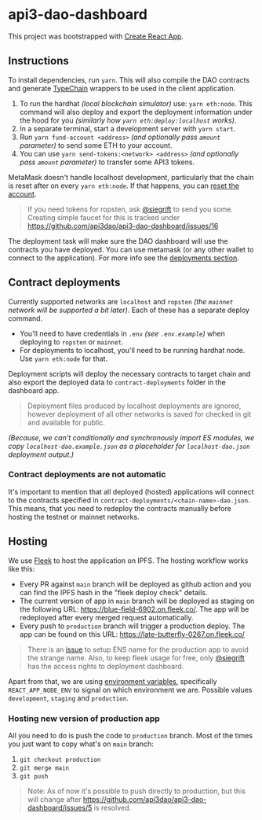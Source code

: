 # api3-dao-dashboard

This project was bootstrapped with [Create React App](https://github.com/facebook/create-react-app).

## Instructions

To install dependencies, run `yarn`. This will also compile the DAO contracts and generate
[TypeChain](https://github.com/ethereum-ts/TypeChain) wrappers to be used in the client application.

1. To run the hardhat _(local blockchain simulator)_ use: `yarn eth:node`. This command will also deploy and export the
   deployment information under the hood for you _(similarly how `yarn eth:deploy:localhost` works)_.
2. In a separate terminal, start a development server with `yarn start`.
3. Run `yarn fund-account <address>` _(and optionally pass `amount` parameter)_ to send some ETH to your account.
4. You can use `yarn send-tokens:<network> <address>` _(and optionally pass `amount` parameter)_ to transfer some API3
   tokens.

MetaMask doesn't handle localhost development, particularly that the chain is reset after on every `yarn eth:node`. If
that happens, you can [reset the
account](https://metamask.zendesk.com/hc/en-us/articles/360015488891-How-to-reset-your-wallet).

> If you need tokens for ropsten, ask [@siegrift](https://github.com/Siegrift) to send you some. Creating simple faucet
> for this is tracked under https://github.com/api3dao/api3-dao-dashboard/issues/16

The deployment task will make sure the DAO dashboard will use the contracts you have deployed.
You can use metamask (or any other wallet to connect to the application).
For more info see the [deployments section](#contract-deployments).

## Contract deployments

Currently supported networks are `localhost` and `ropsten` _(the `mainnet` network will be supported a bit later)_. Each
of these has a separate deploy command.

- You'll need to have credentials in `.env` _(see `.env.example`)_ when deploying to `ropsten` or `mainnet`.
- For deployments to localhost, you'll need to be running hardhat node. Use `yarn eth:node` for that.

Deployment scripts will deploy the necessary contracts to target chain and also export the deployed data to
`contract-deployments` folder in the dashboard app.

> Deployment files produced by localhost deployments are ignored, however deployment of all other networks is saved for
> checked in git and available for public.

_(Because, we can't conditionally and synchronously import ES modules, we copy `localhost-dao.example.json` as a
placeholder for `localhost-dao.json` deployment output.)_

### Contract deployments are not automatic

It's important to mention that all deployed (hosted) applications will connect to the contracts specified in
`contract-deployments/<chain-name>-dao.json`. This means, that you need to redeploy the contracts manually before
hosting the testnet or mainnet networks.

## Hosting

We use [Fleek](https://fleek.co/) to host the application on IPFS. The hosting workflow works like this:

- Every PR against `main` branch will be deployed as github action and you can find the IPFS hash in the "fleek deploy
  check" details.
- The current version of app in `main` branch will be deployed as staging on the following URL:
  https://blue-field-6902.on.fleek.co/. The app will be redeployed after every merged request automatically.
- Every push to `production` branch will trigger a production deploy. The app can be found on this URL:
  https://late-butterfly-0267.on.fleek.co/

> There is an [issue](https://github.com/api3dao/api3-dao-dashboard/issues/2) to setup ENS name for the production app
> to avoid the strange name. Also, to keep fleek usage for free, only [@siegrift](https://github.com/Siegrift) has the
> access rights to deployment dashboard.

Apart from that, we are using [environment
variables](https://create-react-app.dev/docs/adding-custom-environment-variables/), specifically `REACT_APP_NODE_ENV` to
signal on which environment we are. Possible values `development`, `staging` and `production`.

### Hosting new version of production app

All you need to do is push the code to `production` branch. Most of the times you just want to copy what's on `main`
branch:

1. `git checkout production`
2. `git merge main`
3. `git push`

> Note: As of now it's possible to push directly to production, but this will change after
> https://github.com/api3dao/api3-dao-dashboard/issues/5 is resolved.
